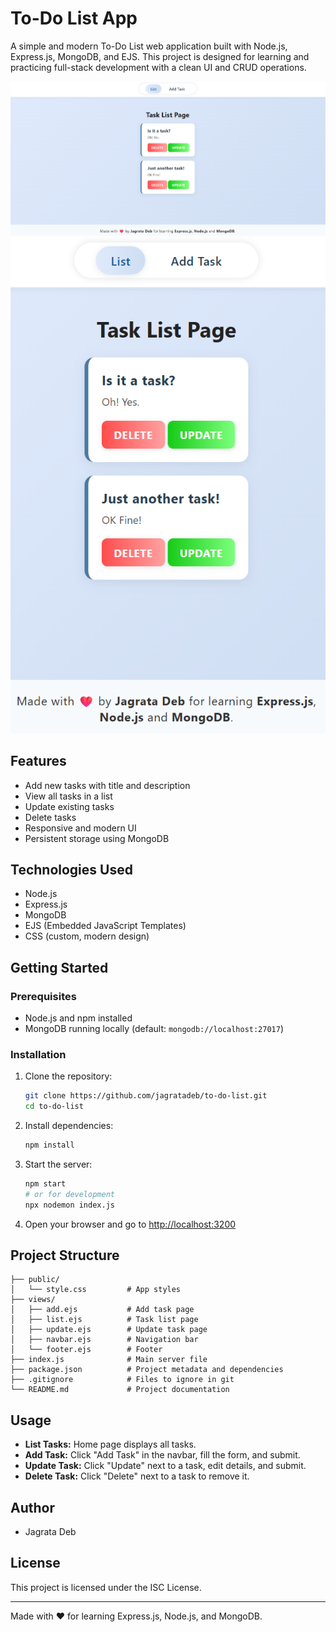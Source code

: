 # To-Do List App

A simple and modern To-Do List web application built with Node.js, Express.js, MongoDB, and EJS. This project is designed for learning and practicing full-stack development with a clean UI and CRUD operations.

![App Screenshot Desktop](./public/image.png)
![App Screenshot Mobile](./public/image-mobile.png)

## Features

- Add new tasks with title and description
- View all tasks in a list
- Update existing tasks
- Delete tasks
- Responsive and modern UI
- Persistent storage using MongoDB

## Technologies Used

- Node.js
- Express.js
- MongoDB
- EJS (Embedded JavaScript Templates)
- CSS (custom, modern design)

## Getting Started

### Prerequisites
- Node.js and npm installed
- MongoDB running locally (default: `mongodb://localhost:27017`)

### Installation
1. Clone the repository:
   ```bash
   git clone https://github.com/jagratadeb/to-do-list.git
   cd to-do-list
   ```
2. Install dependencies:
   ```bash
   npm install
   ```
3. Start the server:
   ```bash
   npm start
   # or for development
   npx nodemon index.js
   ```
4. Open your browser and go to [http://localhost:3200](http://localhost:3200)

## Project Structure

```
├── public/
│   └── style.css         # App styles
├── views/
│   ├── add.ejs           # Add task page
│   ├── list.ejs          # Task list page
│   ├── update.ejs        # Update task page
│   ├── navbar.ejs        # Navigation bar
│   └── footer.ejs        # Footer
├── index.js              # Main server file
├── package.json          # Project metadata and dependencies
├── .gitignore            # Files to ignore in git
└── README.md             # Project documentation
```

## Usage
- **List Tasks:** Home page displays all tasks.
- **Add Task:** Click "Add Task" in the navbar, fill the form, and submit.
- **Update Task:** Click "Update" next to a task, edit details, and submit.
- **Delete Task:** Click "Delete" next to a task to remove it.

## Author
- Jagrata Deb

## License
This project is licensed under the ISC License.

---
Made with ❤️ for learning Express.js, Node.js, and MongoDB.